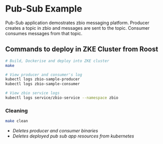 # Pub-Sub Example

Pub-Sub application demostrates zbio messaging platform.
Producer creates a topic in zbio and messages are sent to the topic.
Consumer consumes messages from that topic.

## Commands to deploy in ZKE Cluster from Roost

```bash
# Build, Dockerise and deploy into ZKE cluster
make

# View producer and consumer's log
kubectl logs zbio-sample-producer
kubectl logs zbio-sample-consumer

# View zbio service logs
kubectl logs service/zbio-service --namespace zbio
```

### Cleaning

```bash
make clean
```

- _Deletes producer and consumer binaries_
- _Deletes deployed pub sub app resources from kubernetes_
